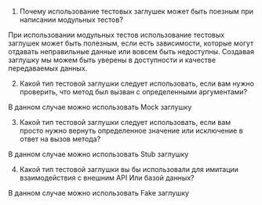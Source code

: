 1. Почему использование тестовых заглушек может быть поезным при написании модульных тестов?

При использовании модульных тестов использование тестовых заглушек может быть полезным, если есть зависимости, которые могут отдавать неправильные данные или вовсем быть недоступны. Создавая заглушку мы можем быть уверены в доступности и качестве передаваемых данных.

2. Какой тип тестовой заглушки следует использовать, если вам нужно проверить, что метод был вызван с определенными аргументами?

В данном случае можно использовать Mock заглушку

3. Какой тип тестовой заглушки следует использовать, если вам просто нужно вернуть определенное значение или исключение в ответ на вызов метода?

В данном случае можно использовать Stub заглушку

4. Какой тип тестовой заглушки вы бы использовали для имитации взаимодействия с внешним API Или базой данных?

В данном случае можно использовать Fake заглушку